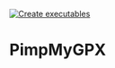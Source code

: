 [![Create executables](https://github.com/qlefevre/PimpMyGPX/actions/workflows/create-release.yml/badge.svg)](https://github.com/qlefevre/PimpMyGPX/actions/workflows/create-release.yml)

# PimpMyGPX
